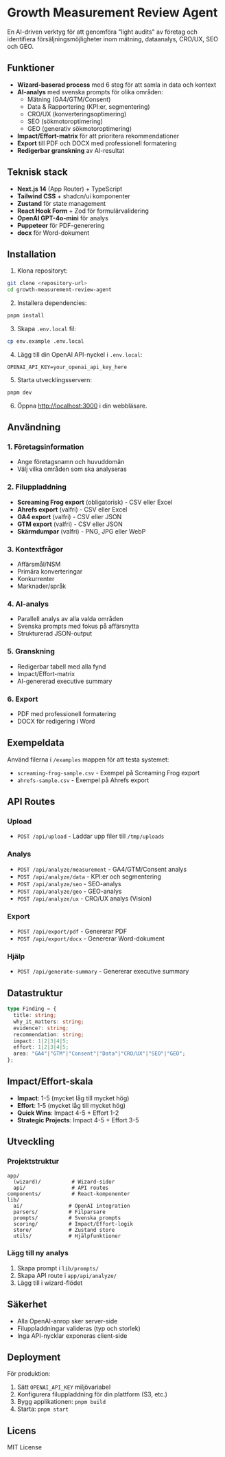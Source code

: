 # Growth Measurement Review Agent

En AI-driven verktyg för att genomföra "light audits" av företag och identifiera försäljningsmöjligheter inom mätning, dataanalys, CRO/UX, SEO och GEO.

## Funktioner

- **Wizard-baserad process** med 6 steg för att samla in data och kontext
- **AI-analys** med svenska prompts för olika områden:
  - Mätning (GA4/GTM/Consent)
  - Data & Rapportering (KPI:er, segmentering)
  - CRO/UX (konverteringsoptimering)
  - SEO (sökmotoroptimering)
  - GEO (generativ sökmotoroptimering)
- **Impact/Effort-matrix** för att prioritera rekommendationer
- **Export** till PDF och DOCX med professionell formatering
- **Redigerbar granskning** av AI-resultat

## Teknisk stack

- **Next.js 14** (App Router) + TypeScript
- **Tailwind CSS** + shadcn/ui komponenter
- **Zustand** för state management
- **React Hook Form** + Zod för formulärvalidering
- **OpenAI GPT-4o-mini** för analys
- **Puppeteer** för PDF-generering
- **docx** för Word-dokument

## Installation

1. Klona repositoryt:
```bash
git clone <repository-url>
cd growth-measurement-review-agent
```

2. Installera dependencies:
```bash
pnpm install
```

3. Skapa `.env.local` fil:
```bash
cp env.example .env.local
```

4. Lägg till din OpenAI API-nyckel i `.env.local`:
```
OPENAI_API_KEY=your_openai_api_key_here
```

5. Starta utvecklingsservern:
```bash
pnpm dev
```

6. Öppna [http://localhost:3000](http://localhost:3000) i din webbläsare.

## Användning

### 1. Företagsinformation
- Ange företagsnamn och huvuddomän
- Välj vilka områden som ska analyseras

### 2. Filuppladdning
- **Screaming Frog export** (obligatorisk) - CSV eller Excel
- **Ahrefs export** (valfri) - CSV eller Excel
- **GA4 export** (valfri) - CSV eller JSON
- **GTM export** (valfri) - CSV eller JSON
- **Skärmdumpar** (valfri) - PNG, JPG eller WebP

### 3. Kontextfrågor
- Affärsmål/NSM
- Primära konverteringar
- Konkurrenter
- Marknader/språk

### 4. AI-analys
- Parallell analys av alla valda områden
- Svenska prompts med fokus på affärsnytta
- Strukturerad JSON-output

### 5. Granskning
- Redigerbar tabell med alla fynd
- Impact/Effort-matrix
- AI-genererad executive summary

### 6. Export
- PDF med professionell formatering
- DOCX för redigering i Word

## Exempeldata

Använd filerna i `/examples` mappen för att testa systemet:
- `screaming-frog-sample.csv` - Exempel på Screaming Frog export
- `ahrefs-sample.csv` - Exempel på Ahrefs export

## API Routes

### Upload
- `POST /api/upload` - Laddar upp filer till `/tmp/uploads`

### Analys
- `POST /api/analyze/measurement` - GA4/GTM/Consent analys
- `POST /api/analyze/data` - KPI:er och segmentering
- `POST /api/analyze/seo` - SEO-analys
- `POST /api/analyze/geo` - GEO-analys
- `POST /api/analyze/ux` - CRO/UX analys (Vision)

### Export
- `POST /api/export/pdf` - Genererar PDF
- `POST /api/export/docx` - Genererar Word-dokument

### Hjälp
- `POST /api/generate-summary` - Genererar executive summary

## Datastruktur

```typescript
type Finding = {
  title: string;
  why_it_matters: string;
  evidence?: string;
  recommendation: string;
  impact: 1|2|3|4|5;
  effort: 1|2|3|4|5;
  area: "GA4"|"GTM"|"Consent"|"Data"|"CRO/UX"|"SEO"|"GEO";
};
```

## Impact/Effort-skala

- **Impact**: 1-5 (mycket låg till mycket hög)
- **Effort**: 1-5 (mycket låg till mycket hög)
- **Quick Wins**: Impact 4-5 + Effort 1-2
- **Strategic Projects**: Impact 4-5 + Effort 3-5

## Utveckling

### Projektstruktur
```
app/
  (wizard)/          # Wizard-sidor
  api/               # API routes
components/          # React-komponenter
lib/
  ai/               # OpenAI integration
  parsers/          # Filparsare
  prompts/          # Svenska prompts
  scoring/          # Impact/Effort-logik
  store/            # Zustand store
  utils/            # Hjälpfunktioner
```

### Lägg till ny analys
1. Skapa prompt i `lib/prompts/`
2. Skapa API route i `app/api/analyze/`
3. Lägg till i wizard-flödet

## Säkerhet

- Alla OpenAI-anrop sker server-side
- Filuppladdningar valideras (typ och storlek)
- Inga API-nycklar exponeras client-side

## Deployment

För produktion:
1. Sätt `OPENAI_API_KEY` miljövariabel
2. Konfigurera filuppladdning för din plattform (S3, etc.)
3. Bygg applikationen: `pnpm build`
4. Starta: `pnpm start`

## Licens

MIT License


